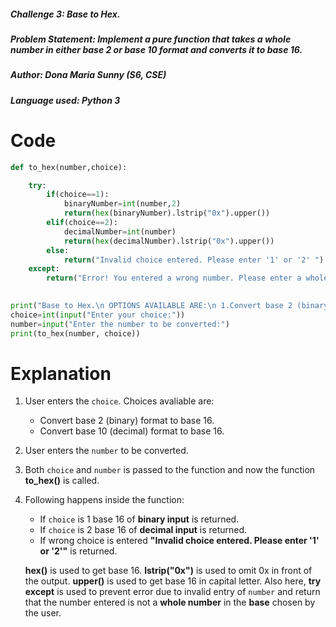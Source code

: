##### Challenge 3: Base to Hex.
##### Problem Statement: Implement a pure function that takes a whole number in either base 2 or base 10 format and converts it to base 16.
##### Author: Dona Maria Sunny (S6, CSE)
##### Language used: Python 3
# Code
```python
def to_hex(number,choice):

    try:
        if(choice==1):
            binaryNumber=int(number,2)
            return(hex(binaryNumber).lstrip("0x").upper())
        elif(choice==2):
            decimalNumber=int(number)
            return(hex(decimalNumber).lstrip("0x").upper())
        else:
            return("Invalid choice entered. Please enter '1' or '2' ")
    except:
        return("Error! You entered a wrong number. Please enter a whole number in base 2 or 10.")

    
print("Base to Hex.\n OPTIONS AVAILABLE ARE:\n 1.Convert base 2 (binary) format to base 16. \n 2.Convert base 10 (decimal) format to base 16.")
choice=int(input("Enter your choice:"))
number=input("Enter the number to be converted:")
print(to_hex(number, choice))


```
# Explanation
1. User enters the ```choice```. Choices avaliable are:
   * Convert base 2 (binary) format to base 16.
   * Convert base 10 (decimal) format to base 16.
2. User enters the ```number``` to be converted.
3. Both  ```choice``` and ```number``` is passed to the function and now the function **to_hex()** is called. 
4. Following happens inside the function:
   * If ```choice``` is 1 base 16 of **binary input** is returned.
   * If ```choice``` is 2 base 16 of **decimal input** is returned.
   * If wrong choice is entered **"Invalid choice entered. Please enter '1' or '2'"** is returned.
   
   **hex()** is used to get base 16. **lstrip("0x")** is used to omit 0x in front of the output. **upper()** is used to get base 16 in capital letter. 
   Also here, **try except** is used to prevent error due to invalid entry of ```number``` and return that the number entered is not a **whole number** in the **base** chosen    by the user.

